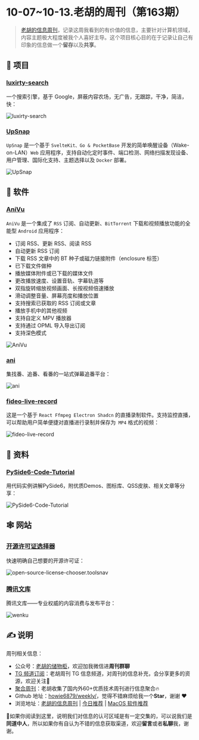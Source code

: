 # 10-07~10-13.老胡的周刊（第163期）

> [老胡的信息周刊](https://weekly.howie6879.com/)，记录这周我看到的有价值的信息，主要针对计算机领域，内容主题极大程度被我个人喜好主导。这个项目核心目的在于记录让自己有印象的信息做一个**留存**以及**共享**。

## 🎯 项目

### [luxirty-search](https://github.com/KoriIku/luxirty-search)

一个搜索引擎，基于 Google，屏蔽内容农场，无广告，无跟踪，干净，简洁，快：

![luxirty-search](https://images-1252557999.file.myqcloud.com/uPic/TSeOpC.png)

### [UpSnap](https://github.com/seriousm4x/UpSnap)

`UpSnap` 是一个基于 `SvelteKit、Go & PocketBase` 开发的简单唤醒设备（Wake-on-LAN）`Web` 应用程序，支持自动化定时事件、端口检测、网络扫描发现设备、用户管理、国际化支持、主题选择以及 `Docker` 部署。

![UpSnap](https://images-1252557999.file.myqcloud.com/uPic/tzz1z0.png)

## 🤖 软件

### [AniVu](https://github.com/SkyD666/AniVu)

`AniVu` 是一个集成了 `RSS` 订阅、自动更新、`BitTorrent` 下载和视频播放功能的全能型 `Android` 应用程序：

- 订阅 RSS、更新 RSS、阅读 RSS
- 自动更新 RSS 订阅
- 下载 RSS 文章中的 BT 种子或磁力链接附件（enclosure 标签）
- 已下载文件做种
- 播放媒体附件或已下载的媒体文件
- 更改播放速度、设置音轨、字幕轨道等
- 双指旋转缩放视频画面、长按视频倍速播放
- 滑动调整音量、屏幕亮度和播放位置
- 支持搜索已获取的 RSS 订阅或文章
- 播放手机中的其他视频
- 支持自定义 MPV 播放器
- 支持通过 OPML 导入导出订阅
- 支持深色模式

![AniVu](https://images-1252557999.file.myqcloud.com/uPic/telegram-cloud-photo-size-1-4911250770779811003-y.jpg)

### [ani](https://github.com/open-ani/ani)

集找番、追番、看番的一站式弹幕追番平台：

![ani](https://images-1252557999.file.myqcloud.com/uPic/Ff1VoV.png)

### [fideo-live-record](https://github.com/chenfan0/fideo-live-record)

这是一个基于 `React Ffmpeg Electron Shadcn` 的直播录制软件。支持监控直播，可以帮助用户简单便捷对直播进行录制并保存为` MP4` 格式的视频：

![fideo-live-record](https://images-1252557999.file.myqcloud.com/uPic/tCaYMt.png)

## 👀 资料

### [PySide6-Code-Tutorial](https://github.com/muziing/PySide6-Code-Tutorial)

用代码实例讲解PySide6，附优质Demos、图标库、QSS皮肤、相关文章等分享：

![PySide6-Code-Tutorial](https://images-1252557999.file.myqcloud.com/uPic/UqIUuM.png)

## 🕸 网站

### [开源许可证选择器](https://open-source-license-chooser.toolsnav.top/zh/)

快速明确自己想要的开源许可证：

![open-source-license-chooser.toolsnav](https://images-1252557999.file.myqcloud.com/uPic/7Zi7pN.png)

### [腾讯文库](https://wenku.docs.qq.com/)

腾讯文库——专业权威的内容消费与发布平台：

![wenku](https://images-1252557999.file.myqcloud.com/uPic/CL5bpt.png)

## ✍️ 说明

周刊相关信息：

- 公众号：[老胡的储物柜](https://images-1252557999.file.myqcloud.com/uPic/ETIbMe.jpg)，欢迎加我微信进**周刊群聊**
- [TG 频道订阅](https://t.me/howie_weekly)：老胡周刊 TG 信息频道，对周刊的信息补充，会分享更多的资源，欢迎关注👏
- [聚合周刊](https://www.fre321.com/weekly)：老胡收集了国内外60+优质技术周刊进行信息聚合🔥
- Github 地址：[howie6879/weekly/](https://github.com/howie6879/weekly/)，觉得不错麻烦给我一个**Star**，谢谢 ❤️
- 浏览地址：[老胡的信息周刊](https://weekly.howie6879.com) | [今日推荐](https://weekly.howie6879.com/recommend/index.html) | [MacOS 软件推荐](https://weekly.howie6879.com/soft/mac.html)

🙌如果你阅读到这里，说明我们对信息的认可区域是有一定交集的，可以说我们是**同道中人**，所以如果你有自认为不错的信息获取渠道，欢迎**留言**或者**私聊**我，谢谢。
